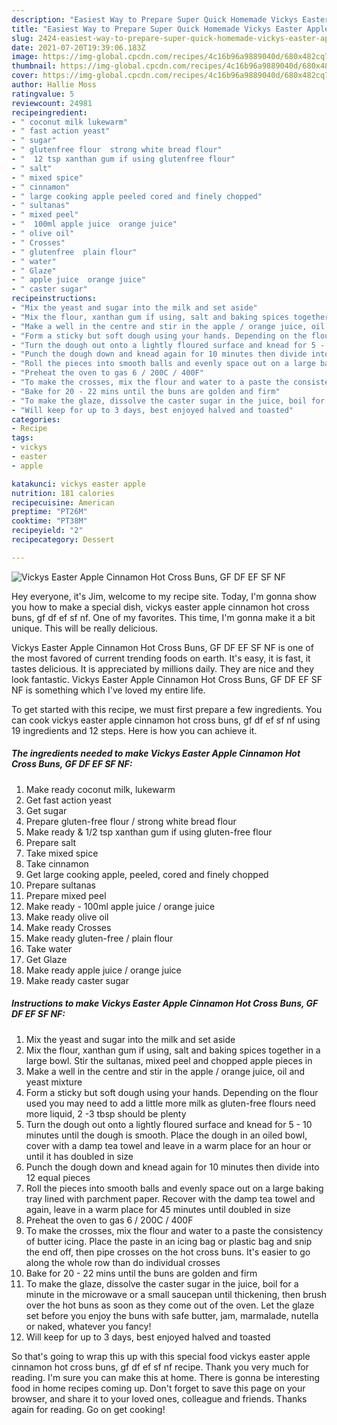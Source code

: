 ```yaml
---
description: "Easiest Way to Prepare Super Quick Homemade Vickys Easter Apple Cinnamon Hot Cross Buns, GF DF EF SF NF"
title: "Easiest Way to Prepare Super Quick Homemade Vickys Easter Apple Cinnamon Hot Cross Buns, GF DF EF SF NF"
slug: 2424-easiest-way-to-prepare-super-quick-homemade-vickys-easter-apple-cinnamon-hot-cross-buns-gf-df-ef-sf-nf
date: 2021-07-20T19:39:06.183Z
image: https://img-global.cpcdn.com/recipes/4c16b96a9889040d/680x482cq70/vickys-easter-apple-cinnamon-hot-cross-buns-gf-df-ef-sf-nf-recipe-main-photo.jpg
thumbnail: https://img-global.cpcdn.com/recipes/4c16b96a9889040d/680x482cq70/vickys-easter-apple-cinnamon-hot-cross-buns-gf-df-ef-sf-nf-recipe-main-photo.jpg
cover: https://img-global.cpcdn.com/recipes/4c16b96a9889040d/680x482cq70/vickys-easter-apple-cinnamon-hot-cross-buns-gf-df-ef-sf-nf-recipe-main-photo.jpg
author: Hallie Moss
ratingvalue: 5
reviewcount: 24981
recipeingredient:
- " coconut milk lukewarm"
- " fast action yeast"
- " sugar"
- " glutenfree flour  strong white bread flour"
- "  12 tsp xanthan gum if using glutenfree flour"
- " salt"
- " mixed spice"
- " cinnamon"
- " large cooking apple peeled cored and finely chopped"
- " sultanas"
- " mixed peel"
- "  100ml apple juice  orange juice"
- " olive oil"
- " Crosses"
- " glutenfree  plain flour"
- " water"
- " Glaze"
- " apple juice  orange juice"
- " caster sugar"
recipeinstructions:
- "Mix the yeast and sugar into the milk and set aside"
- "Mix the flour, xanthan gum if using, salt and baking spices together in a large bowl. Stir the sultanas, mixed peel and chopped apple pieces in"
- "Make a well in the centre and stir in the apple / orange juice, oil and yeast mixture"
- "Form a sticky but soft dough using your hands. Depending on the flour used you may need to add a little more milk as gluten-free flours need more liquid, 2 -3 tbsp should be plenty"
- "Turn the dough out onto a lightly floured surface and knead for 5 - 10 minutes until the dough is smooth. Place the dough in an oiled bowl, cover with a damp tea towel and leave in a warm place for an hour or until it has doubled in size"
- "Punch the dough down and knead again for 10 minutes then divide into 12 equal pieces"
- "Roll the pieces into smooth balls and evenly space out on a large baking tray lined with parchment paper. Recover with the damp tea towel and again, leave in a warm place for 45 minutes until doubled in size"
- "Preheat the oven to gas 6 / 200C / 400F"
- "To make the crosses, mix the flour and water to a paste the consistency of butter icing. Place the paste in an icing bag or plastic bag and snip the end off, then pipe crosses on the hot cross buns. It&#39;s easier to go along the whole row than do individual crosses"
- "Bake for 20 - 22 mins until the buns are golden and firm"
- "To make the glaze, dissolve the caster sugar in the juice, boil for a minute in the microwave or a small saucepan until thickening, then brush over the hot buns as soon as they come out of the oven. Let the glaze set before you enjoy the buns with safe butter, jam, marmalade, nutella or naked, whatever you fancy!"
- "Will keep for up to 3 days, best enjoyed halved and toasted"
categories:
- Recipe
tags:
- vickys
- easter
- apple

katakunci: vickys easter apple 
nutrition: 181 calories
recipecuisine: American
preptime: "PT26M"
cooktime: "PT38M"
recipeyield: "2"
recipecategory: Dessert

---
```



![Vickys Easter Apple Cinnamon Hot Cross Buns, GF DF EF SF NF](https://img-global.cpcdn.com/recipes/4c16b96a9889040d/680x482cq70/vickys-easter-apple-cinnamon-hot-cross-buns-gf-df-ef-sf-nf-recipe-main-photo.jpg)

Hey everyone, it's Jim, welcome to my recipe site. Today, I'm gonna show you how to make a special dish, vickys easter apple cinnamon hot cross buns, gf df ef sf nf. One of my favorites. This time, I'm gonna make it a bit unique. This will be really delicious.

Vickys Easter Apple Cinnamon Hot Cross Buns, GF DF EF SF NF is one of the most favored of current trending foods on earth. It's easy, it is fast, it tastes delicious. It is appreciated by millions daily. They are nice and they look fantastic. Vickys Easter Apple Cinnamon Hot Cross Buns, GF DF EF SF NF is something which I've loved my entire life.




To get started with this recipe, we must first prepare a few ingredients. You can cook vickys easter apple cinnamon hot cross buns, gf df ef sf nf using 19 ingredients and 12 steps. Here is how you can achieve it.

<!--inarticleads1-->

##### The ingredients needed to make Vickys Easter Apple Cinnamon Hot Cross Buns, GF DF EF SF NF:

1. Make ready  coconut milk, lukewarm
1. Get  fast action yeast
1. Get  sugar
1. Prepare  gluten-free flour / strong white bread flour
1. Make ready  &amp; 1/2 tsp xanthan gum if using gluten-free flour
1. Prepare  salt
1. Take  mixed spice
1. Take  cinnamon
1. Get  large cooking apple, peeled, cored and finely chopped
1. Prepare  sultanas
1. Prepare  mixed peel
1. Make ready  - 100ml apple juice / orange juice
1. Make ready  olive oil
1. Make ready  Crosses
1. Make ready  gluten-free / plain flour
1. Take  water
1. Get  Glaze
1. Make ready  apple juice / orange juice
1. Make ready  caster sugar




<!--inarticleads2-->

##### Instructions to make Vickys Easter Apple Cinnamon Hot Cross Buns, GF DF EF SF NF:

1. Mix the yeast and sugar into the milk and set aside
1. Mix the flour, xanthan gum if using, salt and baking spices together in a large bowl. Stir the sultanas, mixed peel and chopped apple pieces in
1. Make a well in the centre and stir in the apple / orange juice, oil and yeast mixture
1. Form a sticky but soft dough using your hands. Depending on the flour used you may need to add a little more milk as gluten-free flours need more liquid, 2 -3 tbsp should be plenty
1. Turn the dough out onto a lightly floured surface and knead for 5 - 10 minutes until the dough is smooth. Place the dough in an oiled bowl, cover with a damp tea towel and leave in a warm place for an hour or until it has doubled in size
1. Punch the dough down and knead again for 10 minutes then divide into 12 equal pieces
1. Roll the pieces into smooth balls and evenly space out on a large baking tray lined with parchment paper. Recover with the damp tea towel and again, leave in a warm place for 45 minutes until doubled in size
1. Preheat the oven to gas 6 / 200C / 400F
1. To make the crosses, mix the flour and water to a paste the consistency of butter icing. Place the paste in an icing bag or plastic bag and snip the end off, then pipe crosses on the hot cross buns. It&#39;s easier to go along the whole row than do individual crosses
1. Bake for 20 - 22 mins until the buns are golden and firm
1. To make the glaze, dissolve the caster sugar in the juice, boil for a minute in the microwave or a small saucepan until thickening, then brush over the hot buns as soon as they come out of the oven. Let the glaze set before you enjoy the buns with safe butter, jam, marmalade, nutella or naked, whatever you fancy!
1. Will keep for up to 3 days, best enjoyed halved and toasted




So that's going to wrap this up with this special food vickys easter apple cinnamon hot cross buns, gf df ef sf nf recipe. Thank you very much for reading. I'm sure you can make this at home. There is gonna be interesting food in home recipes coming up. Don't forget to save this page on your browser, and share it to your loved ones, colleague and friends. Thanks again for reading. Go on get cooking!
